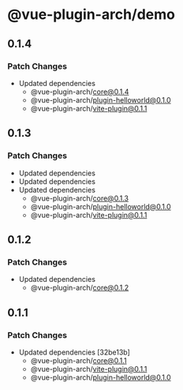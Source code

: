 # @vue-plugin-arch/demo

## 0.1.4

### Patch Changes

- Updated dependencies
  - @vue-plugin-arch/core@0.1.4
  - @vue-plugin-arch/plugin-helloworld@0.1.0
  - @vue-plugin-arch/vite-plugin@0.1.1

## 0.1.3

### Patch Changes

- Updated dependencies
- Updated dependencies
- Updated dependencies
  - @vue-plugin-arch/core@0.1.3
  - @vue-plugin-arch/plugin-helloworld@0.1.0
  - @vue-plugin-arch/vite-plugin@0.1.1

## 0.1.2

### Patch Changes

- Updated dependencies
  - @vue-plugin-arch/core@0.1.2

## 0.1.1

### Patch Changes

- Updated dependencies [32be13b]
  - @vue-plugin-arch/core@0.1.1
  - @vue-plugin-arch/vite-plugin@0.1.1
  - @vue-plugin-arch/plugin-helloworld@0.1.0
